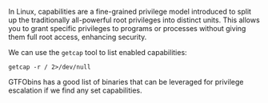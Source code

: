 In Linux, capabilities are a fine-grained privilege model introduced to split up the traditionally all-powerful root privileges into distinct units. This allows you to grant specific privileges to programs or processes without giving them full root access, enhancing security.

We can use the ```getcap``` tool to list enabled capabilities:
```
getcap -r / 2>/dev/null
```
GTFObins has a good list of binaries that can be leveraged for privilege escalation if we find any set capabilities.



















